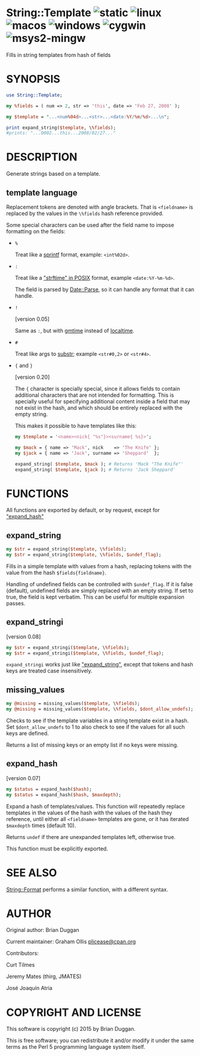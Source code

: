 # String::Template ![static](https://github.com/uperl/String-Template/workflows/static/badge.svg) ![linux](https://github.com/uperl/String-Template/workflows/linux/badge.svg) ![macos](https://github.com/uperl/String-Template/workflows/macos/badge.svg) ![windows](https://github.com/uperl/String-Template/workflows/windows/badge.svg) ![cygwin](https://github.com/uperl/String-Template/workflows/cygwin/badge.svg) ![msys2-mingw](https://github.com/uperl/String-Template/workflows/msys2-mingw/badge.svg)

Fills in string templates from hash of fields

# SYNOPSIS

```perl
use String::Template;

my %fields = ( num => 2, str => 'this', date => 'Feb 27, 2008' );

my $template = "...<num%04d>...<str>...<date:%Y/%m/%d>...\n";

print expand_string($template, \%fields);
#prints: "...0002...this...2008/02/27..."
```

# DESCRIPTION

Generate strings based on a template.

## template language

Replacement tokens are denoted with angle brackets.  That is `<fieldname>`
is replaced by the values in the `\%fields` hash reference provided.

Some special characters can be used after the field name to impose formatting on the
fields:

- `%`

    Treat like a [sprintf](https://metacpan.org/pod/perldoc#sprintf) format, example: `<int%02d>`.

- `:`

    Treat like a ["strftime" in POSIX](https://metacpan.org/pod/POSIX#strftime) format, example `<date:%Y-%m-%d>`.

    The field is parsed by [Date::Parse](https://metacpan.org/pod/Date::Parse), so it can handle any format that it
    can handle.

- `!`

    \[version 0.05\]

    Same as `:`, but with [gmtime](https://metacpan.org/pod/perldoc#gmtime) instead of [localtime](https://metacpan.org/pod/perldoc#localtime).

- `#`

    Treat like args to [substr](https://metacpan.org/pod/perldoc#substr); example `<str#0,2>` or `<str#4>`.

- `{` and `}`

    \[version 0.20\]

    The `{` character is specially special, since it allows fields to
    contain additional characters that are not intended for formatting.
    This is specially useful for specifying additional content inside a
    field that may not exist in the hash, and which should be entirely
    replaced with the empty string.

    This makes it possible to have templates like this:

    ```perl
    my $template = '<name><nick{ "%s"}><surname{ %s}>';

    my $mack = { name => 'Mack', nick    => 'The Knife' };
    my $jack = { name => 'Jack', surname => 'Sheppard'  };

    expand_string( $template, $mack ); # Returns 'Mack "The Knife"'
    expand_string( $template, $jack ); # Returns 'Jack Sheppard'
    ```

# FUNCTIONS

All functions are exported by default, or by request, except for ["expand\_hash"](#expand_hash)

## expand\_string

```perl
my $str = expand_string($template, \%fields);
my $str = expand_string($template, \%fields, $undef_flag);
```

Fills in a simple template with values from a hash, replacing tokens
with the value from the hash `$fields{fieldname}`.

Handling of undefined fields can be controlled with `$undef_flag`.  If
it is false (default), undefined fields are simply replaced with an
empty string.  If set to true, the field is kept verbatim.  This can
be useful for multiple expansion passes.

## expand\_stringi

\[version 0.08\]

```perl
my $str = expand_stringi($template, \%fields);
my $str = expand_stringi($template, \%fields, $undef_flag);
```

`expand_stringi` works just like ["expand\_string"](#expand_string), except that tokens
and hash keys are treated case insensitively.

## missing\_values

```perl
my @missing = missing_values($template, \%fields);
my @missing = missing_values($template, \%fields, $dont_allow_undefs);
```

Checks to see if the template variables in a string template exist
in a hash.  Set `$dont_allow_undefs` to 1 to also check to see if the
values for all such keys are defined.

Returns a list of missing keys or an empty list if no keys were missing.

## expand\_hash

\[version 0.07\]

```perl
my $status = expand_hash($hash);
my $status = expand_hash($hash, $maxdepth);
```

Expand a hash of templates/values.  This function will repeatedly
replace templates in the values of the hash with the values of the
hash they reference, until either all `<fieldname>` templates are gone, or
it has iterated `$maxdepth` times (default 10).

Returns `undef` if there are unexpanded templates left, otherwise true.

This function must be explicitly exported.

# SEE ALSO

[String::Format](https://metacpan.org/pod/String::Format) performs a similar function, with a different
syntax.

# AUTHOR

Original author: Brian Duggan

Current maintainer: Graham Ollis <plicease@cpan.org>

Contributors:

Curt Tilmes

Jeremy Mates (thirg, JMATES)

José Joaquín Atria

# COPYRIGHT AND LICENSE

This software is copyright (c) 2015 by Brian Duggan.

This is free software; you can redistribute it and/or modify it under
the same terms as the Perl 5 programming language system itself.
